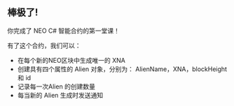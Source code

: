 ## 棒极了! 

你完成了 NEO C# 智能合约的第一堂课！

有了这个合约，我们可以：

- 在每个新的NEO区块中生成唯一的 XNA
- 创建具有四个属性的 Alien 对象，分别为： AlienName，XNA，blockHeight 和 id
- 记录每一次Alien 的创建数量
- 每当新的 Alien 生成时发送通知

